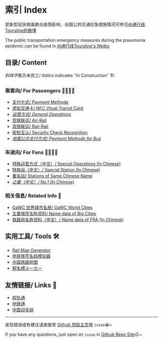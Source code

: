 # 索引 Index 

受新型冠状病毒肺炎疫情影响，全国公共交通应急措施情况可参见[@通行线Toursline的微博](https://m.weibo.cn/u/6882481489/)

The public transportation emergency measures during the pneumonia epidemic can be found in [@通行线Toursline's Weibo](https://m.weibo.cn/u/6882481489/)

## 目录/ Content

*斜体字*表示未完工/ *Italics* indicates "In Construction" 🏗

### 乘客向/ For Passengers 👨‍🚀👩‍🚀
- [支付方式/ Payment Methods](https://ivysauro.github.io/CNRT/data/Payment%20Methods)
- [虚拟交通卡/ NFC Vitual Transit Card](https://ivysauro.github.io/CNRT/data/NFC%20Vitual%20Transit%20Card)
- [*运营方式/ General Operations*](https://ivysauro.github.io/CNRT/data/General%20Operations)
- [空铁联运/ Air-Rail](https://ivysauro.github.io/CNRT/data/Air-Rail)
- [双铁联运/ Rail-Rail](https://ivysauro.github.io/CNRT/data/Rail-Rail)
- [安检互认/ Security Check Recognition](https://ivysauro.github.io/CNRT/data/Security%20Check%20Recognition)
- [*地面公交支付方式/ Payment Methods for Bus*](https://ivysauro.github.io/CNRT/data/Payment%20Methods%20for%20Bus)

### 车迷向/ For Fans 🕵️‍♂️🕵️‍♀️
- [特殊运营方式（中文）/ Special Operations (In Chinese)](https://ivysauro.github.io/CNRT/data/Special%20Operations)
- [特殊站（中文）/ Special Station (In Chinese)](https://ivysauro.github.io/CNRT/data/Special%20Station)
- [重名站/ Stations of Same Chinese Name](https://ivysauro.github.io/CNRT/data/Stations%20of%20Same%20Name)
- [*之最（中文）/ No.1 (In Chinese)*](https://ivysauro.github.io/CNRT/data/zui)

### 相关信息/ Related Info 🧷
- [GaWC 世界城市名册/ GaWC World Cities](https://ivysauro.github.io/CNRT/data/GaWC)
- [主要城市名称资料/ Name data of Big Cities](https://ivysauro.github.io/CNRT/data/Name%20data%20of%20Big%20Cities)
- [铁路局名称资料（中文）/ Name data of FRA (In Chinese)](https://ivysauro.github.io/CNRT/data/Name%20data%20of%20FRA)

## 实用工具/ Tools 🛠
- [Rail Map Generator](https://wongchito.github.io/RailMapGenerator/)
- [地铁族签名档模拟器](https://imisty.github.io/Metro-Simulator/dist/index.html)
- [中国铁路地图](http://cnrail.geogv.org/zhcn/?useMapboxGl=true)
- [駅名標メーカー](http://aniani.me/station/)

## 友情链接/ Links 🔗
- [程轨通](https://mcmcrt.china-emu.cn/)
- [地铁通](http://www.metroman.cn/)
- [中国动车组](https://www.china-emu.cn/)

---
发现错误或有建议请直接至 [Github 项目主页](https://github.com/Ivysauro/CNRT)提 `issue`😀~

If you have any questions, just open an `issue` in [Github Repo Site](https://github.com/Ivysauro/CNRT)😉~
